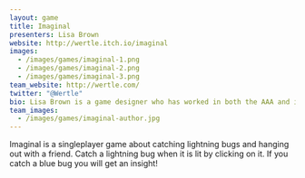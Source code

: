 ```yaml
---
layout: game
title: Imaginal
presenters: Lisa Brown
website: http://wertle.itch.io/imaginal
images:
  - /images/games/imaginal-1.png
  - /images/games/imaginal-2.png
  - /images/games/imaginal-3.png
team_website: http://wertle.com/
twitter: "@Wertle"
bio: Lisa Brown is a game designer who has worked in both the AAA and indie spaces. She is currently the acting Game Designer in Residence at Harrisburg University, where she advises students on the field of game design. For this project she worked with two talented teammates who brought the atmosphere of the game to life. Composer Michael McCarthy created the music for game and provided audio design. All art in the game was made by illustrator Denae Wilkowski.
team_images:
  - /images/games/imaginal-author.jpg
---
```

Imaginal is a singleplayer game about catching lightning bugs and hanging out with a friend. Catch a lightning bug when it is lit by clicking on it. If you catch a blue bug you will get an insight!
